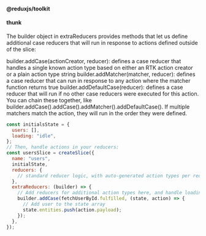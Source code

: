 #### @reduxjs/toolkit

#### thunk

The builder object in extraReducers provides methods that let us define additional case reducers that will run in response to actions defined outside of the slice:

builder.addCase(actionCreator, reducer): defines a case reducer that handles a single known action type based on either an RTK action creator or a plain action type string
builder.addMatcher(matcher, reducer): defines a case reducer that can run in response to any action where the matcher function returns true
builder.addDefaultCase(reducer): defines a case reducer that will run if no other case reducers were executed for this action.
You can chain these together, like builder.addCase().addCase().addMatcher().addDefaultCase(). If multiple matchers match the action, they will run in the order they were defined.

```js
const initialsState = {
  users: [],
  loading: "idle",
};
// Then, handle actions in your reducers:
const usersSlice = createSlice({
  name: "users",
  initialState,
  reducers: {
    // standard reducer logic, with auto-generated action types per reducer
  },
  extraReducers: (builder) => {
    // Add reducers for additional action types here, and handle loading state as needed
    builder.addCase(fetchUserById.fulfilled, (state, action) => {
      // Add user to the state array
      state.entities.push(action.payload);
    });
  },
});
```
